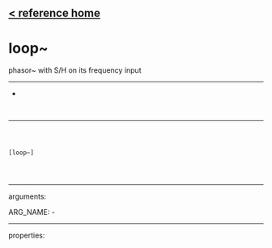 [< reference home](ceammc_lib.html)
---

# loop~


phasor~ with S/H on its frequency input

---

-
<br>


---


```



[loop~]


            
```

---
arguments:

ARG_NAME: -<br>

---
properties:


